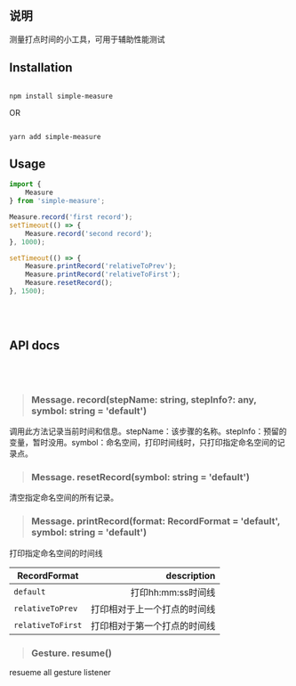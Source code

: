 ## 说明

测量打点时间的小工具，可用于辅助性能测试

## Installation

``` 

npm install simple-measure
```

OR

``` 

yarn add simple-measure
```

## Usage

``` javascript
import {
    Measure
} from 'simple-measure';

Measure.record('first record');
setTimeout(() => {
    Measure.record('second record');
}, 1000);

setTimeout(() => {
    Measure.printRecord('relativeToPrev');
    Measure.printRecord('relativeToFirst');
    Measure.resetRecord();
}, 1500);
```

<br>
<br>

## API docs

<br>
<br>

> ### Message. record(stepName: string, stepInfo?: any, symbol: string = 'default')

调用此方法记录当前时间和信息。stepName：该步骤的名称。stepInfo：预留的变量，暂时没用。symbol：命名空间，打印时间线时，只打印指定命名空间的记录点。

> ### Message. resetRecord(symbol: string = 'default')

清空指定命名空间的所有记录。

> ### Message. printRecord(format: RecordFormat = 'default', symbol: string = 'default')

打印指定命名空间的时间线
<br>

| RecordFormat       |                                                         description |
|-----------------|--------------------------------------------------------------------:|
| `default` |   打印hh:mm:ss时间线   |
| `relativeToPrev` |  打印相对于上一个打点的时间线 |
| `relativeToFirst` | 打印相对于第一个打点的时间线 |

> ### Gesture. resume()

resueme all gesture listener
